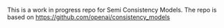 This is a work in progress repo for Semi Consistency Models. The repo is based on https://github.com/openai/consistency_models
